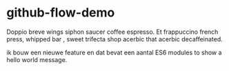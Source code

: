 # github-flow-demo

Doppio breve wings siphon saucer coffee espresso. Et frappuccino french press, whipped bar , sweet trifecta shop acerbic that acerbic decaffeinated. 

ik bouw een nieuwe feature en dat bevat een aantal ES6 modules to show a hello world message.